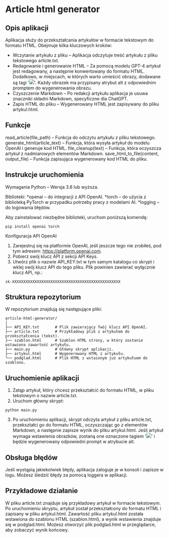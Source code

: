 # Article html generator

## Opis aplikacji
Aplikacja służy do przekształcania artykułów w formacie tekstowym do formatu HTML. 
Obejmuje kilka kluczowych kroków:

* Wczytanie artykułu z pliku – Aplikacja odczytuje treść artykułu z pliku tekstowego article.txt.
* Redagowanie i generowanie HTML – Za pomocą modelu GPT-4 artykuł jest redagowany, a następnie konwertowany do formatu HTML. Dodatkowo, w miejscach, w których warto umieścić obrazy, dodawane są tagi '<img src="image_placeholder.jpg">'. Każdy obrazek ma przypisany atrybut alt z odpowiednim promptem do wygenerowania obrazu.
* Czyszczenie Markdown – Po redakcji artykułu aplikacja je usuwa znaczniki składni Markdown, specyficzne dla ChatGPT.
* Zapis HTML do pliku –  Wygenerowany HTML jest zapisywany do pliku artykul.html.

## Funkcje
read_article(file_path) – Funkcja do odczytu artykułu z pliku tekstowego.
generate_html(article_text) – Funkcja, która wysyła artykuł do modelu OpenAI i generuje kod HTML.
file_cleanup(text) – Funkcja, która oczyszcza artykuł z nadmiarowych elementów Markdown.
save_html_to_file(content, output_file) – Funkcja zapisująca wygenerowany kod HTML do pliku.


## Instrukcje uruchomienia
Wymagania
Python – Wersja 3.8 lub wyższa.

Biblioteki:
*openai – do integracji z API OpenAI.
*torch – do użycia z biblioteką PyTorch w przypadku potrzeby pracy z modelami AI.
*logging – do logowania błędów.

Aby zainstalować niezbędne biblioteki, uruchom poniższą komendę:
```
pip install openai torch
```
Konfiguracja API OpenAI
1. Zarejestruj się na platformie OpenAI, jeśli jeszcze tego nie zrobiłeś, pod tym adresem: https://platform.openai.com.
2. Pobierz swój klucz API z sekcji API Keys.
3. Utwórz plik o nazwie API_KEY.txt w tym samym katalogu co skrypt i wklej swój klucz API do tego pliku. Plik powinien zawierać wyłącznie klucz API, np.:
```
sk-XXXXXXXXXXXXXXXXXXXXXXXXXXXXXXXXXXXXXXXXXXXXXXXX
```
## Struktura repozytorium
W repozytorium znajdują się następujące pliki:
```
article-html-generator/
│
├── API_KEY.txt       # Plik zawierający Twój klucz API OpenAI.
├── article.txt       # Przykładowy plik z artykułem do przekształcenia (tekst).
├── szablon.html      # Szablon HTML strony, w który zostanie wstawiona zawartość artykułu.
├── main.py           # Główny skrypt aplikacji.
├── artykul.html      # Wygenerowany HTML z artykułu.
└── podglad.html      # Plik HTML z wstaionym już artykułuem do szablonu.
```

## Uruchomienie aplikacji
1. Zatąp artykuł, który chcesz przekształcić do formatu HTML, w pliku tekstowym o nazwie article.txt. 
2. Uruchom główny skrypt:
```
python main.py
```
3. Po uruchomieniu aplikacji, skrypt odczyta artykuł z pliku article.txt, przekształci go do formatu HTML, oczyszczając go z elementów Markdown, a następnie zapisze wynik do pliku artykul.html. Jeśli artykuł wymaga wstawienia obrazków, zostaną one oznaczone tagiem '<img src="image_placeholder.jpg">' i będzie wygenerowany odpowiedni prompt w atrybucie alt.

## Obsługa błędów
Jeśli wystąpią jakiekolwiek błędy, aplikacja zaloguje je w konsoli i zapisze w logu. Możesz śledzić błędy za pomocą loggera w aplikacji.

## Przykładowe działanie
W pliku article.txt znajduje się przykładowy artykuł w formacie tekstowym.
Po uruchomieniu skryptu, artykuł został przekształcony do formatu HTML i zapisany w pliku artykul.html.
Zawartość pliku artykul.html została wstawiona do szablonu HTML (szablon.html), a wynik wstawienia znajduje się w podglad.html.
Możesz otworzyć plik podglad.html w przeglądarce, aby zobaczyć wynik końcowy. 

